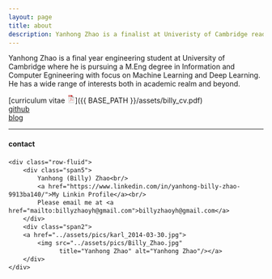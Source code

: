 ```yaml
---
layout: page
title: about
description: Yanhong Zhao is a finalist at Univeristy of Cambridge reading Information and Computer Engineering
---
```


Yanhong Zhao is a final year engineering student at University of Cambridge where he is pursuing a M.Eng degree 
in Information and Computer Egnineering with focus on Machine Learning and Deep Learning. He has a wide range of 
interests both in academic realm and beyond.

[curriculum vitae ![CV as pdf](icons16/pdf-icon.png)]({{ BASE_PATH }}/assets/billy_cv.pdf)<br/>
[github](https://github.com/billlyzhaoyh)<br/>
[blog](https://tripodprojectblog.wordpress.com)

---

<div class="container">
<h4><a name="contact"></a>contact</h4>

    <div class="row-fluid">
        <div class="span5">
            Yanhong (Billy) Zhao<br/>
            <a href="https://www.linkedin.com/in/yanhong-billy-zhao-9913ba140/">My Linkin Profile</a><br/>
            Please email me at <a href="mailto:billyzhaoyh@gmail.com">billyzhaoyh@gmail.com</a>
        </div>
        <div class="span2">
        <a href="../assets/pics/karl_2014-03-30.jpg">
            <img src="../assets/pics/Billy_Zhao.jpg"
                  title="Yanhong Zhao" alt="Yanhong Zhao"/></a>
        </div>
    </div>
</div>
